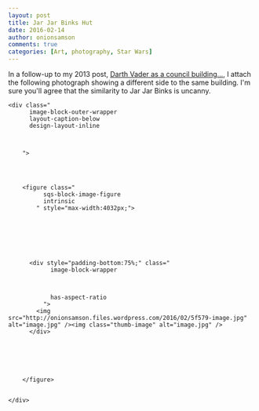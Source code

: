 ```yaml
---
layout: post
title: Jar Jar Binks Hut
date: 2016-02-14
author: onionsamson
comments: true
categories: [Art, photography, Star Wars]
---
```

<p>In a follow-up to my 2013 post, <a href="http://ibsimpson.com/feed/darth-hut">Darth Vader as a council building…</a>, I attach the following photograph showing a different side to the same building. I'm sure you'll agree that the similarity to Jar Jar Binks is uncanny.</p>







 

  
  
    <div class="
          image-block-outer-wrapper
          layout-caption-below
          design-layout-inline
          
          
          
        ">

      

      
        <figure class="
              sqs-block-image-figure
              intrinsic
            " style="max-width:4032px;">
          
        
        

        
          
            
          <div style="padding-bottom:75%;" class="
                image-block-wrapper
                
          
        
                has-aspect-ratio
              ">
            <img src="http://onionsamson.files.wordpress.com/2016/02/5f579-image.jpg" alt="image.jpg" /><img class="thumb-image" alt="image.jpg" />
          </div>
        
          
        

        
      
        </figure>
      

    </div>
